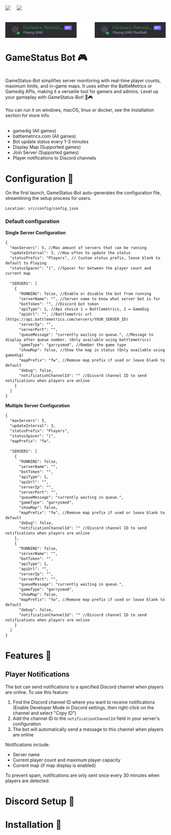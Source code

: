 <div>
    <img src="https://img.shields.io/badge/Node.js-16.0.9%20%5E-brightgreen.svg?style=for-the-badge&logo=node.js" style="margin-right: 16px;">
    <img src="https://img.shields.io/badge/Discord.js-5865F2.svg?style=for-the-badge&logo=discord&logoColor=white" style="margin-right: 16px;">
</div>
<br><br>
<img src="./assets/server-bot.png">

# GameStatus Bot 🎮

<br>
GameStatus-Bot simplifies server monitoring with real-time player counts, maximum limits, and in-game maps. It uses either the BattleMetrics or Gamedig APIs, making it a versatile tool for gamers and admins. Level up your gameplay with GameStatus-Bot! 🚀🎮
<br><br>
You can run it on windows, macOS, linux or docker, see the installation section for more info.
<br><br>

- gamedig (All games)
- battlemetrics.com (All games)
- Bot update status every 1-3 minutes
- Display Map (Supported games)
- Join Server (Supported games)
- Player notifications to Discord channels

# Configuration 📒

On the first launch, GameStatus-Bot auto-generates the configuration file, streamlining the setup process for users.

`Location: src/config/config.json`

### Default configuration

**Single Server Configuration**

```
{
  "maxServers": 5, //Max amount of servers that can be running
  "updateInterval": 3, //How often to update the status
  "statusPrefix": "Players", // Custom status prefix, leave blank to default to Playing
  "statusSpacer": "|", //Spacer for between the player count and current map

  "SERVERS": [
    {
      "RUNNING": false, //Enable or disable the bot from running
      "serverName": "", //Server name to know what server bot is for
      "botToken": "", //Discord bot token
      "apiType": 1, //Api choice 1 = Battlemetrics, 2 = GameDig
      "apiUrl": "", //Battlemetric url (https://api.battlemetrics.com/servers/YOUR_SERVER_ID)
      "serverIp": "",
      "serverPort": "",
      "queueMessage": "currently waiting in queue.", //Message to display after queue number. (Only available using battlemetrics)
      "gameType": "garrysmod", //Rember the game type
      "showMap": false, //Show the map in status (Only available using gamedig)
      "mapPrefix": "fw", //Remove map prefix if used or leave blank to default
      "debug": false,
      "notificationChannelId": "" //Discord channel ID to send notifications when players are online
    }
  ]
}
```

**Multiple Server Configuration**

```
{
  "maxServers": 5,
  "updateInterval": 3,
  "statusPrefix": "Players",
  "statusSpacer": "|",
  "mapPrefix": "fw",

  "SERVERS": [
    {
      "RUNNING": false,
      "serverName": "",
      "botToken": "",
      "apiType": 1,
      "apiUrl": "",
      "serverIp": "",
      "serverPort": "",
      "queueMessage": "currently waiting in queue.",
      "gameType": "garrysmod",
      "showMap": false,
      "mapPrefix": "fw", //Remove map prefix if used or leave blank to default
      "debug": false,
      "notificationChannelId": "" //Discord channel ID to send notifications when players are online
    },
    {
      "RUNNING": false,
      "serverName": "",
      "botToken": "",
      "apiType": 1,
      "apiUrl": "",
      "serverIp": "",
      "serverPort": "",
      "queueMessage": "currently waiting in queue.",
      "gameType": "garrysmod",
      "showMap": false,
      "mapPrefix": "fw", //Remove map prefix if used or leave blank to default
      "debug": false,
      "notificationChannelId": "" //Discord channel ID to send notifications when players are online
    }
  ]
}
```

# Features 🌟

## Player Notifications

The bot can send notifications to a specified Discord channel when players are online. To use this feature:

1. Find the Discord channel ID where you want to receive notifications (Enable Developer Mode in Discord settings, then right-click on the channel and select "Copy ID")
2. Add the channel ID to the `notificationChannelId` field in your server's configuration
3. The bot will automatically send a message to this channel when players are online

Notifications include:

- Server name
- Current player count and maximum player capacity
- Current map (if map display is enabled)

To prevent spam, notifications are only sent once every 30 minutes when players are detected.

# Discord Setup 🤖

# Installation 🔨
